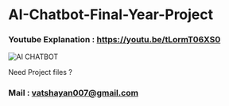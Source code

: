 # AI-Chatbot-Final-Year-Project

### Youtube Explanation : https://youtu.be/tLormT06XS0

![AI CHATBOT](https://user-images.githubusercontent.com/91561594/166829508-5d0f4e3b-d88a-4e1c-a33b-47db846e6b47.png)

Need Project files ?

### Mail : vatshayan007@gmail.com
